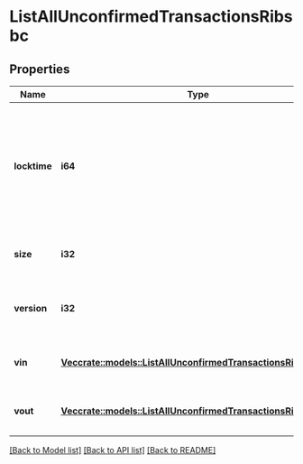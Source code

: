 # ListAllUnconfirmedTransactionsRibsbc

## Properties

Name | Type | Description | Notes
------------ | ------------- | ------------- | -------------
**locktime** | **i64** | Represents the locktime on the transaction on the specific blockchain, i.e. the blockheight at which the transaction is valid. | 
**size** | **i32** | Represents the total size of this transaction. | 
**version** | **i32** | Represents the transaction's version number. | 
**vin** | [**Vec<crate::models::ListAllUnconfirmedTransactionsRibsbcVin>**](ListAllUnconfirmedTransactionsRIBSBC_vin.md) | Represents the transaction inputs. | 
**vout** | [**Vec<crate::models::ListAllUnconfirmedTransactionsRibsbcVout>**](ListAllUnconfirmedTransactionsRIBSBC_vout.md) | Object Array representation of transaction outputs | 

[[Back to Model list]](../README.md#documentation-for-models) [[Back to API list]](../README.md#documentation-for-api-endpoints) [[Back to README]](../README.md)


